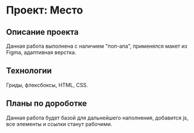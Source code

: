 # Проект: Место

## Описание проекта
Данная работа выполнена с наличием "поп-апа", применялся макет из Figma, адаптивная верстка.

## Технологии
Гриды, флексбоксы, HTML, CSS.

## Планы по дороботке
Данная работа будет базой для дальнейшего наполнения, добавится js, все элементы и ссылки станут рабочими.  
